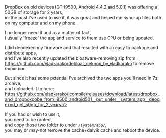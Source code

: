 DropBox on old devices (GT-I9500, Android 4.4.2 and 5.0.1) was offering a 50GB of storage for 2 years,  
in-the past I've used to use it, it was great and helped me sync-up files both on my computer and on my phone.  

I no longer need it and as a matter of fact,  
I usually 'freeze' the app and service to them use CPU or being updated.  

I did deodexed my firmware and that resulted with an easy to package and distribute apps,  
and I've also recently updated the bloatware-removing zip from https://github.com/eladkarako/debloat_deknox_by_eladkarako to remove those too.  

But since it has some potential I've archived the two apps you'll need in 7z archive,  
and uploaded it to here: https://github.com/eladkarako/icompile/releases/download/latest/dropbox_and_dropboxoobe_from_i9500_android501__put_under__system_app__deodexed_get_50gb_for_2_years.7z  

If you had or wish to use it,  
you need to be rooted,  
and copy those two folder to under <code>/system/app/</code>,  
you may or may-not remove the cache+dalvik cache and reboot the device.  
